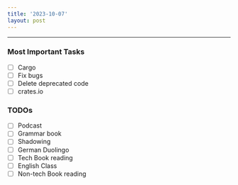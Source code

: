 ```yaml
---
title: '2023-10-07'
layout: post
---
```


---

### Most Important Tasks

- [ ] Cargo
- [ ] Fix bugs
- [ ] Delete deprecated code
- [ ] crates.io

### TODOs

- [ ] Podcast
- [ ] Grammar book
- [ ] Shadowing
- [ ] German Duolingo
- [ ] Tech Book reading
- [ ] English Class
- [ ] Non-tech Book reading
